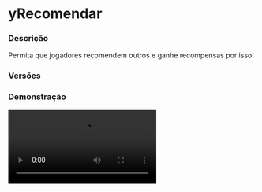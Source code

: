 # yRecomendar
<secondary-label ref="utility"/>

### Descrição
Permita que jogadores recomendem outros e ganhe recompensas por isso!

### Versões
<secondary-label ref="1.8"/>
<secondary-label ref="1.9"/>
<secondary-label ref="1.10"/>
<secondary-label ref="1.11"/>
<secondary-label ref="1.12"/>
<secondary-label ref="1.13"/>
<secondary-label ref="1.14"/>
<secondary-label ref="1.15"/>
<secondary-label ref="1.16"/>
<secondary-label ref="1.17"/>
<secondary-label ref="1.18"/>
<secondary-label ref="1.19"/>
<secondary-label ref="1.20"/>
<secondary-label ref="1.21"/>

### Demonstração
<video src="//www.youtube.com/watch?v=p8acQkIITWM"/>


<chapter title="Comandos" id="commands" collapsible="true">
<code-block lang="plain text">/recomendar - Abre o menu principal
/recomendar reload - Recarrega as configurações</code-block>
</chapter>

<chapter title="Permissões" id="permissions" collapsible="true">
<code-block lang="plain text">yrecomendar.usar - Permissão para o /recomendar
yrecomendar.reload - Permissão para o /recomendar reload</code-block>
</chapter>



## Erros comuns
<primary-label ref="errors"/>

Antes de configurar o plugin, revise os pontos listados aqui para evitar problemas frequentes durante a configuração.

<seealso style="cards">
    <category ref="wrs">
        <a href="yplugins.md"></a>        <a href="https://ystoreplugins.com.br/plugins/detalhes/26-yRecomendar">Site do plugin yRecomendar</a>
    </category>
</seealso>